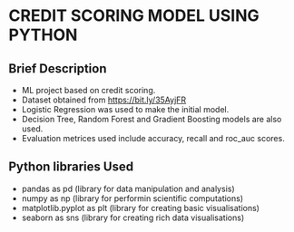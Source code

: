 # CREDIT SCORING MODEL USING PYTHON

## Brief Description
- ML project based on credit scoring. 
- Dataset obtained from https://bit.ly/35AyjFR
- Logistic Regression was used to make the initial model.
- Decision Tree, Random Forest and Gradient Boosting models are also used.
- Evaluation metrices used include accuracy, recall and roc_auc scores.

## Python libraries Used
- pandas as pd (library for data manipulation and analysis)
- numpy as np (library for performin scientific computations)
- matplotlib.pyplot as plt (library for creating basic visualisations)
- seaborn as sns (library for creating rich data visualisations)


